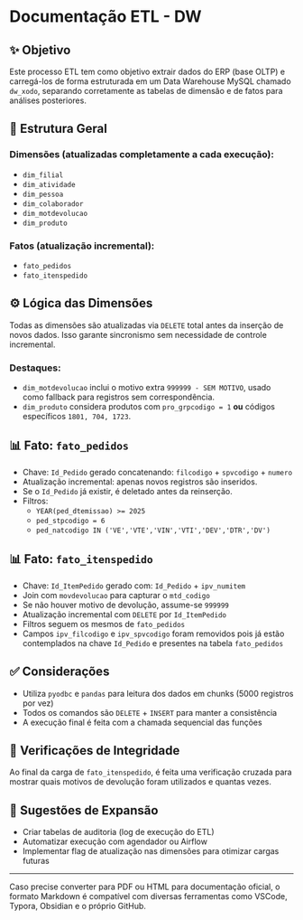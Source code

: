 # Documentação ETL - DW 

## ✨ Objetivo
Este processo ETL tem como objetivo extrair dados do ERP (base OLTP) e carregá-los de forma estruturada em um Data Warehouse MySQL chamado `dw_xodo`, separando corretamente as tabelas de dimensão e de fatos para análises posteriores.

## 📂 Estrutura Geral

### Dimensões (atualizadas completamente a cada execução):
- `dim_filial`
- `dim_atividade`
- `dim_pessoa`
- `dim_colaborador`
- `dim_motdevolucao`
- `dim_produto`

### Fatos (atualização incremental):
- `fato_pedidos`
- `fato_itenspedido`

## ⚙️ Lógica das Dimensões
Todas as dimensões são atualizadas via `DELETE` total antes da inserção de novos dados. Isso garante sincronismo sem necessidade de controle incremental.

### Destaques:
- `dim_motdevolucao` inclui o motivo extra `999999 - SEM MOTIVO`, usado como fallback para registros sem correspondência.
- `dim_produto` considera produtos com `pro_grpcodigo = 1` **ou** códigos específicos `1801, 704, 1723`.

## 📊 Fato: `fato_pedidos`
- Chave: `Id_Pedido` gerado concatenando: `filcodigo` + `spvcodigo` + `numero`
- Atualização incremental: apenas novos registros são inseridos.
- Se o `Id_Pedido` já existir, é deletado antes da reinserção.
- Filtros:
  - `YEAR(ped_dtemissao) >= 2025`
  - `ped_stpcodigo = 6`
  - `ped_natcodigo IN ('VE','VTE','VIN','VTI','DEV','DTR','DV')`

## 📊 Fato: `fato_itenspedido`
- Chave: `Id_ItemPedido` gerado com: `Id_Pedido` + `ipv_numitem`
- Join com `movdevolucao` para capturar o `mtd_codigo`
- Se não houver motivo de devolução, assume-se `999999`
- Atualização incremental com `DELETE` por `Id_ItemPedido`
- Filtros seguem os mesmos de `fato_pedidos`
- Campos `ipv_filcodigo` e `ipv_spvcodigo` foram removidos pois já estão contemplados na chave `Id_Pedido` e presentes na tabela `fato_pedidos`

## ✅ Considerações
- Utiliza `pyodbc` e `pandas` para leitura dos dados em chunks (5000 registros por vez)
- Todos os comandos são `DELETE` + `INSERT` para manter a consistência
- A execução final é feita com a chamada sequencial das funções

## 🔎 Verificações de Integridade
Ao final da carga de `fato_itenspedido`, é feita uma verificação cruzada para mostrar quais motivos de devolução foram utilizados e quantas vezes.

## 📖 Sugestões de Expansão
- Criar tabelas de auditoria (log de execução do ETL)
- Automatizar execução com agendador ou Airflow
- Implementar flag de atualização nas dimensões para otimizar cargas futuras

---

Caso precise converter para PDF ou HTML para documentação oficial, o formato Markdown é compatível com diversas ferramentas como VSCode, Typora, Obsidian e o próprio GitHub.
